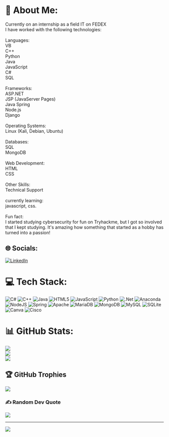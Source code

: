 # 💫 About Me:
Currently on an internship as a field IT on FEDEX<br>I have worked with the following technologies: <br><br>Languages:<br>VB<br>C++<br>Python<br>Java<br>JavaScript<br>C#<br>SQL<br><br>Frameworks:<br>ASP.NET<br>JSP (JavaServer Pages)<br>Java Spring<br>Node.js<br>Django<br><br>Operating Systems:<br>Linux (Kali, Debian, Ubuntu)<br><br>Databases:<br>SQL<br>MongoDB<br><br>Web Development:<br>HTML<br>CSS<br><br>Other Skills:<br>Technical Support<br><br>currently learning: <br>javascript, css.<br><br>Fun fact: <br>I started studying cybersecurity for fun on Tryhackme, but I got so involved that I kept studying. It's amazing how something that started as a hobby has turned into a passion!


## 🌐 Socials:
[![LinkedIn](https://img.shields.io/badge/LinkedIn-%230077B5.svg?logo=linkedin&logoColor=white)](https://linkedin.com/in/https://www.linkedin.com/in/marcogoncalves2/) 

# 💻 Tech Stack:
![C#](https://img.shields.io/badge/c%23-%23239120.svg?style=plastic&logo=csharp&logoColor=white) ![C++](https://img.shields.io/badge/c++-%2300599C.svg?style=plastic&logo=c%2B%2B&logoColor=white) ![Java](https://img.shields.io/badge/java-%23ED8B00.svg?style=plastic&logo=openjdk&logoColor=white) ![HTML5](https://img.shields.io/badge/html5-%23E34F26.svg?style=plastic&logo=html5&logoColor=white) ![JavaScript](https://img.shields.io/badge/javascript-%23323330.svg?style=plastic&logo=javascript&logoColor=%23F7DF1E) ![Python](https://img.shields.io/badge/python-3670A0?style=plastic&logo=python&logoColor=ffdd54) ![.Net](https://img.shields.io/badge/.NET-5C2D91?style=plastic&logo=.net&logoColor=white) ![Anaconda](https://img.shields.io/badge/Anaconda-%2344A833.svg?style=plastic&logo=anaconda&logoColor=white) ![NodeJS](https://img.shields.io/badge/node.js-6DA55F?style=plastic&logo=node.js&logoColor=white) ![Spring](https://img.shields.io/badge/spring-%236DB33F.svg?style=plastic&logo=spring&logoColor=white) ![Apache](https://img.shields.io/badge/apache-%23D42029.svg?style=plastic&logo=apache&logoColor=white) ![MariaDB](https://img.shields.io/badge/MariaDB-003545?style=plastic&logo=mariadb&logoColor=white) ![MongoDB](https://img.shields.io/badge/MongoDB-%234ea94b.svg?style=plastic&logo=mongodb&logoColor=white) ![MySQL](https://img.shields.io/badge/mysql-%2300000f.svg?style=plastic&logo=mysql&logoColor=white) ![SQLite](https://img.shields.io/badge/sqlite-%2307405e.svg?style=plastic&logo=sqlite&logoColor=white) ![Canva](https://img.shields.io/badge/Canva-%2300C4CC.svg?style=plastic&logo=Canva&logoColor=white) ![Cisco](https://img.shields.io/badge/cisco-%23049fd9.svg?style=plastic&logo=cisco&logoColor=black)
# 📊 GitHub Stats:
![](https://github-readme-stats.vercel.app/api?username=MarBlueish&theme=dark&hide_border=false&include_all_commits=false&count_private=false)<br/>
![](https://github-readme-streak-stats.herokuapp.com/?user=MarBlueish&theme=dark&hide_border=false)<br/>
![](https://github-readme-stats.vercel.app/api/top-langs/?username=MarBlueish&theme=dark&hide_border=false&include_all_commits=false&count_private=false&layout=compact)

## 🏆 GitHub Trophies
![](https://github-profile-trophy.vercel.app/?username=MarBlueish&theme=radical&no-frame=false&no-bg=true&margin-w=4)

### ✍️ Random Dev Quote
![](https://quotes-github-readme.vercel.app/api?type=horizontal&theme=light)

---
[![](https://visitcount.itsvg.in/api?id=MarBlueish&icon=6&color=3)](https://visitcount.itsvg.in)

<!-- Proudly created with GPRM ( https://gprm.itsvg.in ) -->
